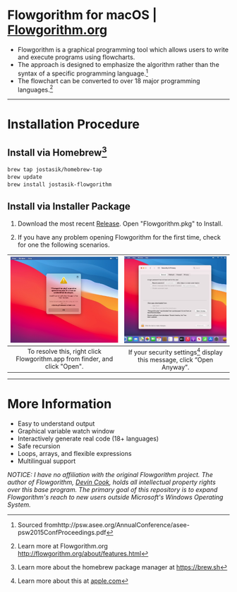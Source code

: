 # Flowgorithm for macOS | [Flowgorithm.org](http://www.flowgorithm.org/index.html#Features)

- Flowgorithm is a graphical programming tool which allows users to write and execute programs using flowcharts. 
- The approach is designed to emphasize the algorithm rather than the syntax of a specific programming language.[^1] 
- The flowchart can be converted to over 18 major programming languages.[^2]

___ 

# Installation Procedure

## Install via Homebrew[^3]
 
```bash
brew tap jostasik/homebrew-tap
brew update
brew install jostasik-flowgorithm
```
    

## Install via Installer Package

1. Download the most recent [Release](https://github.com/jostasik/Flowgorithm-MacOS/releases). Open "Flowgorithm.pkg" to Install.
 
2. If you have any problem opening Flowgorithm for the first time, check for one the following scenarios.
 
| ![](screenshots/unidentified-developer.jpg) | ![](screenshots/open-anyway.jpg) |
| :---: | :---: |
| To resolve this, right click Flowgorithm.app from finder, and click "Open". | If your security settings[^4] display this message, click “Open Anyway”. |

___

# More Information 

- Easy to understand output
- Graphical variable watch window
- Interactively generate real code (18+ languages)
- Safe recursion
- Loops, arrays, and flexible expressions
- Multilingual support

 *NOTICE: I have no affiliation with the original Flowgorithm project. The author of Flowgorithm, [Devin Cook](http://devincook.com/csc/), holds all         intellectual property rights over this base program. The primary goal of this repository is to expand Flowgorithm's reach to new users outside             Microsoft's Windows Operating System.*

[^1]: Sourced fromhttp://psw.asee.org/AnnualConference/asee-psw2015ConfProceedings.pdf
[^2]: Learn more at Flowgorithm.org http://flowgorithm.org/about/features.html
[^3]: Learn more about the homebrew package manager at https://brew.sh
[^4]: Learn more about this at [apple.com](https://support.apple.com/guide/mac-help/open-a-mac-app-from-an-unidentified-developer-mh40616/mac) 
